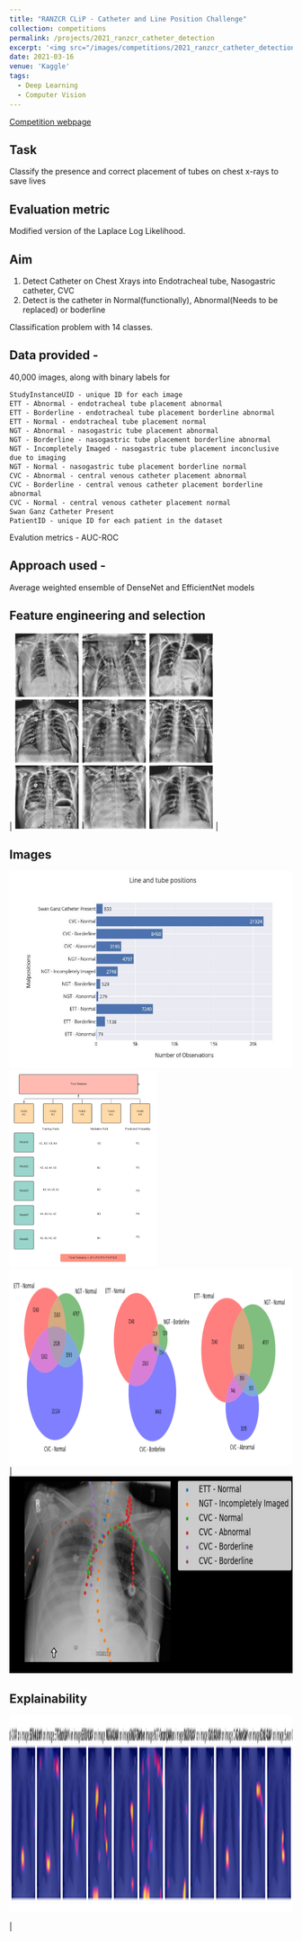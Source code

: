 ```yaml
---
title: "RANZCR CLiP - Catheter and Line Position Challenge"
collection: competitions
permalink: /projects/2021_ranzcr_catheter_detection
excerpt: '<img src="/images/competitions/2021_ranzcr_catheter_detection_GradCam.png" alt="Logo" width="150" height="100" /> Classify the presence and correct placement of tubes on chest x-rays to save lives, Kaggle Competition'
date: 2021-03-16
venue: 'Kaggle'
tags:
  - Deep Learning
  - Computer Vision
---
```


[Competition webpage](https://www.kaggle.com/competitions/ranzcr-clip-catheter-line-classification/overview)


## Task
Classify the presence and correct placement of tubes on chest x-rays to save lives

## Evaluation metric

Modified version of the Laplace Log Likelihood.

## Aim

1. Detect Catheter on Chest Xrays into Endotracheal tube, Nasogastric catheter, CVC 
2. Detect is the catheter in Normal(functionally), Abnormal(Needs to be replaced) or boderline

Classification problem with 14 classes.

## Data provided  - 

40,000 images, along with binary labels for

    StudyInstanceUID - unique ID for each image
    ETT - Abnormal - endotracheal tube placement abnormal
    ETT - Borderline - endotracheal tube placement borderline abnormal
    ETT - Normal - endotracheal tube placement normal
    NGT - Abnormal - nasogastric tube placement abnormal
    NGT - Borderline - nasogastric tube placement borderline abnormal
    NGT - Incompletely Imaged - nasogastric tube placement inconclusive due to imaging
    NGT - Normal - nasogastric tube placement borderline normal
    CVC - Abnormal - central venous catheter placement abnormal
    CVC - Borderline - central venous catheter placement borderline abnormal
    CVC - Normal - central venous catheter placement normal
    Swan Ganz Catheter Present
    PatientID - unique ID for each patient in the dataset


Evalution metrics - AUC-ROC 

## Approach used -

Average weighted ensemble of DenseNet and EfficientNet models

## Feature engineering and selection
| <img src="/images/competitions/2021_ranzcr_catheter_detection_clahe_augmentation.png" alt="Normal" height=350/> |


## Images

<img src="/images/competitions/2021_ranzcr_catheter_detection_counts.jpeg" alt="Normal" height=350/> 
<img src="/images/competitions/2021_ranzcr_catheter_detection_Model.jpeg" alt="Normal" height=350/> 
<img src="/images/competitions/2021_ranzcr_catheter_detection_overlap.png" alt="Normal" height=350/> 
| <img src="/images/competitions/2021_ranzcr_catheter_detection_Tubes_overlay.png" alt="Normal" height=350/>


## Explainability
<img src="/images/competitions/2021_ranzcr_catheter_detection_GradCam.png" alt="Normal" height=350/> 

 |




